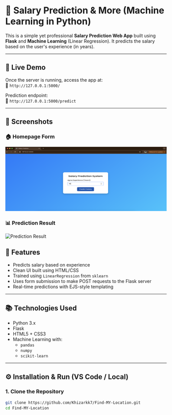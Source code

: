 # 💼 Salary Prediction & More (Machine Learning in Python)

This is a simple yet professional **Salary Prediction Web App** built using **Flask** and **Machine Learning** (Linear Regression). It predicts the salary based on the user's experience (in years).

---

## 🚀 Live Demo
Once the server is running, access the app at:  
📍 `http://127.0.0.1:5000/`

Prediction endpoint:  
📍 `http://127.0.0.1:5000/predict`

---

## 📸 Screenshots

### 🏠 Homepage Form
 <img src="/images/1.png" alt="Mango Screenshot" width="800" height="200">

### 📊 Prediction Result
![Prediction Result](https://via.placeholder.com/800x400.png?text=Prediction+Result+Page)


## 📌 Features

- Predicts salary based on experience
- Clean UI built using HTML/CSS
- Trained using `LinearRegression` from `sklearn`
- Uses form submission to make POST requests to the Flask server
- Real-time predictions with EJS-style templating

---

## 📚 Technologies Used

- Python 3.x
- Flask
- HTML5 + CSS3
- Machine Learning with:
  - `pandas`
  - `numpy`
  - `scikit-learn`

---

## ⚙️ Installation & Run (VS Code / Local)

### 1. Clone the Repository

```bash
git clone https://github.com/Khizarkk7/Find-MY-Location.git
cd Find-MY-Location
